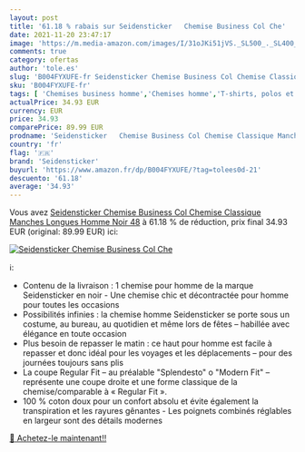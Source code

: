 ```yaml
---
layout: post
title: '61.18 % rabais sur Seidensticker   Chemise Business Col Che'
date: 2021-11-20 23:47:17
image: 'https://m.media-amazon.com/images/I/31oJKi51jVS._SL500_._SL400_.jpg'
comments: true
category: ofertas
author: 'tole.es'
slug: 'B004FYXUFE-fr Seidensticker Chemise Business Col Chemise Classique...'
sku: 'B004FYXUFE-fr'
tags: [ 'Chemises business homme','Chemises homme','T-shirts, polos et chemises homme','Vêtements','Vêtements homme','seidensticker', ]
actualPrice: 34.93 EUR
currency: EUR
price: 34.93
comparePrice: 89.99 EUR
prodname: 'Seidensticker   Chemise Business Col Chemise Classique Manches Longues Homme   Noir  48'
country: 'fr'
flag: '🇫🇷'
brand: 'Seidensticker'
buyurl: 'https://www.amazon.fr/dp/B004FYXUFE/?tag=tolees0d-21'
descuento: '61.18'
average: '34.93'
---
```


Vous avez [Seidensticker   Chemise Business Col Chemise Classique Manches Longues Homme   Noir  48](https://www.amazon.fr/dp/B004FYXUFE/?tag=tolees0d-21)  à  61.18 % de réduction, prix final  34.93 EUR (original: 89.99 EUR) ici:

[![Seidensticker   Chemise Business Col Che](https://m.media-amazon.com/images/I/31oJKi51jVS._SL500_._SL400_.jpg)](https://www.amazon.fr/dp/B004FYXUFE/?tag=tolees0d-21)

ℹ️:

- Contenu de la livraison : 1 chemise pour homme de la marque Seidensticker en noir - Une chemise chic et décontractée pour homme pour toutes les occasions
- Possibilités infinies : la chemise homme Seidensticker se porte sous un costume, au bureau, au quotidien et même lors de fêtes – habillée avec élégance en toute occasion
- Plus besoin de repasser le matin : ce haut pour homme est facile à repasser et donc idéal pour les voyages et les déplacements – pour des journées toujours sans plis
- La coupe Regular Fit – au préalable "Splendesto" o "Modern Fit" – représente une coupe droite et une forme classique de la chemise/comparable à « Regular Fit ».
- 100 % coton doux pour un confort absolu et évite également la transpiration et les rayures gênantes - Les poignets combinés réglables en largeur sont des détails modernes

[🛒 Achetez-le maintenant!!](https://www.amazon.fr/dp/B004FYXUFE/?tag=tolees0d-21)
